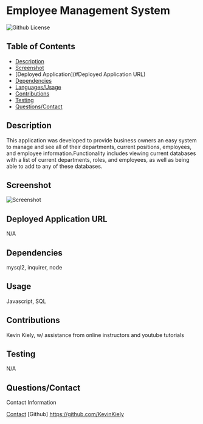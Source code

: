 # Employee Management System
  ![Github License](https://img.shields.io/badge/0f7743)

## Table of Contents
* [Description](#Description)
* [Screenshot](#Screenshot)
* [Deployed Application](#Deployed Application URL)
* [Dependencies](#Dependencies)
* [Languages/Usage](#Usage)
* [Contributions](#Contributions)
* [Testing](#Testing)
* [Questions/Contact](#Questions/Contact)

## Description
This application was developed to provide business owners an easy system to manage and see all of their departments, current positions, employees, and employee information.Functionality includes viewing current databases with a list of current departments, roles, and employees, as well as being able to add to any of these databases. 

## Screenshot
![Screenshot](https://github.com/KevinKiely/Business-Application-Module-12/assets/153389427/a84722c7-9b95-4a65-845e-aa75a5e16ed1)


## Deployed Application URL
N/A

## Dependencies
mysql2, inquirer, node

## Usage
Javascript, SQL

## Contributions
Kevin Kiely, w/ assistance from online instructors and youtube tutorials

## Testing 
N/A

## Questions/Contact
Contact Information

[Contact](mailto:)
[Github] https://github.com/KevinKiely
